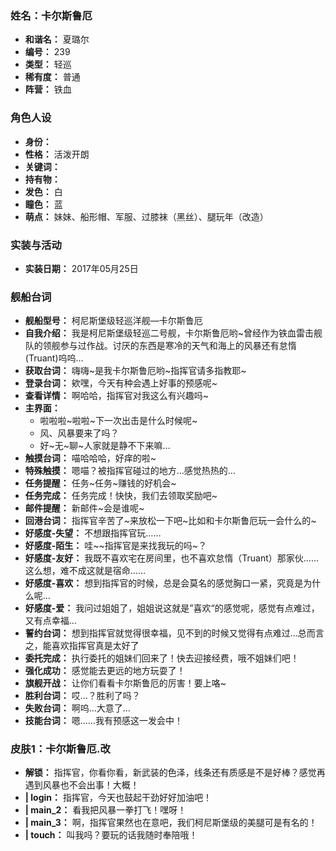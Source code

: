### 姓名：卡尔斯鲁厄
* **和谐名：** 夏璐尔
* **编号：** 239
* **类型：** 轻巡
* **稀有度：** 普通
* **阵营：** 铁血


### 角色人设
* **身份：** 
* **性格：** 活泼开朗
* **关键词：** 
* **持有物：** 
* **发色：** 白
* **瞳色：** 蓝
* **萌点：** 妹妹、船形帽、军服、过膝袜（黑丝）、腿玩年（改造）


### 实装与活动
* **实装日期：** 2017年05月25日


### 舰船台词
* **舰船型号：** 柯尼斯堡级轻巡洋舰—卡尔斯鲁厄
* **自我介绍：** 我是柯尼斯堡级轻巡二号舰，卡尔斯鲁厄哟~曾经作为铁血雷击舰队的领舰参与过作战。讨厌的东西是寒冷的天气和海上的风暴还有怠惰(Truant)呜呜…
* **获取台词：** 嗨嗨~是我卡尔斯鲁厄哟~指挥官请多指教耶~
* **登录台词：** 欸嘿，今天有种会遇上好事的预感呢~
* **查看详情：** 啊哈哈，指挥官对我这么有兴趣吗~
* **主界面：**
  * 啦啦啦~啦啦~下一次出击是什么时候呢~
  * 风、风暴要来了吗？
  * 好~无~聊~人家就是静不下来嘛…
* **触摸台词：** 喵哈哈哈，好痒的啦~
* **特殊触摸：** 嗯喵？被指挥官碰过的地方…感觉热热的…
* **任务提醒：** 任务~任务~赚钱的好机会~
* **任务完成：** 任务完成！快快，我们去领取奖励吧~
* **邮件提醒：** 新邮件~会是谁呢~
* **回港台词：** 指挥官辛苦了~来放松一下吧~比如和卡尔斯鲁厄玩一会什么的~
* **好感度-失望：** 不想跟指挥官玩……
* **好感度-陌生：** 哇~~指挥官是来找我玩的吗~？
* **好感度-友好：** 我既不喜欢宅在房间里，也不喜欢怠惰（Truant）那家伙……这么想，难不成这就是宿命……
* **好感度-喜欢：** 想到指挥官的时候，总是会莫名的感觉胸口一紧，究竟是为什么呢…
* **好感度-爱：** 我问过姐姐了，姐姐说这就是”喜欢“的感觉呢，感觉有点难过，又有点幸福…
* **誓约台词：** 想到指挥官就觉得很幸福，见不到的时候又觉得有点难过…总而言之，能喜欢指挥官真是太好了
* **委托完成：** 执行委托的姐妹们回来了！快去迎接经费，哦不姐妹们吧！
* **强化成功：** 感觉能去更远的地方玩耍了！
* **旗舰开战：** 让你们看看卡尔斯鲁厄的厉害！要上咯~
* **胜利台词：** 哎…？胜利了吗？
* **失败台词：** 啊呜…大意了…
* **技能台词：** 嗯……我有预感这一发会中！


### 皮肤1：卡尔斯鲁厄.改
* **解锁：** 指挥官，你看你看，新武装的色泽，线条还有质感是不是好棒？感觉再遇到风暴也不会出事！大概！
* **| login：** 指挥官，今天也鼓起干劲好好加油吧！
* **| main_2：** 看我把风暴一拳打飞！嘿呀！
* **| main_3：** 啊，指挥官果然也在意吧，我们柯尼斯堡级的美腿可是有名的！
* **| touch：** 叫我吗？要玩的话我随时奉陪哦！
